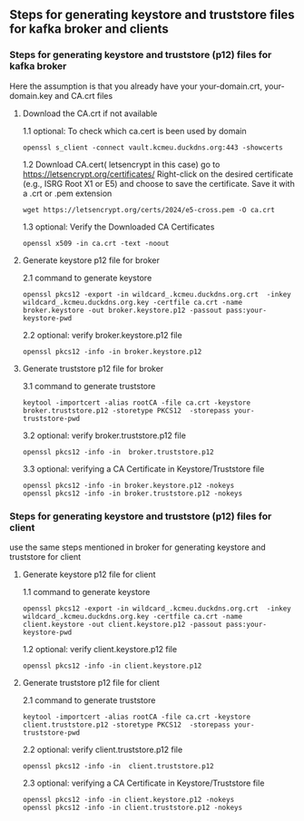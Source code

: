 ## Steps for generating keystore and truststore files for kafka broker and clients

### Steps for generating keystore and truststore (p12) files for kafka broker
Here the assumption is that you already have your your-domain.crt, your-domain.key and CA.crt files
1. Download the CA.crt if not available

      1.1 optional: To check which ca.cert is been used by domain

      ```
      openssl s_client -connect vault.kcmeu.duckdns.org:443 -showcerts
      ```

      1.2 Download CA.cert( letsencrypt in this case)
      go to https://letsencrypt.org/certificates/ Right-click on the desired certificate (e.g., ISRG Root X1 or E5) and choose to save the certificate. Save it with a .crt or .pem extension
   
      ```
      wget https://letsencrypt.org/certs/2024/e5-cross.pem -O ca.crt
      ```
   
      1.3 optional: Verify the Downloaded CA Certificates
   
      ```
      openssl x509 -in ca.crt -text -noout
      ```
2.  Generate keystore p12 file for broker

      2.1 command to generate keystore 

      ```
      openssl pkcs12 -export -in wildcard_.kcmeu.duckdns.org.crt  -inkey wildcard_.kcmeu.duckdns.org.key -certfile ca.crt -name broker.keystore -out broker.keystore.p12 -passout pass:your-keystore-pwd
      ```

      2.2 optional: verify broker.keystore.p12 file

      ```
      openssl pkcs12 -info -in broker.keystore.p12
      ```

3. Generate truststore p12 file for broker

      3.1 command to generate truststore

      ```
      keytool -importcert -alias rootCA -file ca.crt -keystore broker.truststore.p12 -storetype PKCS12  -storepass your-truststore-pwd
      ```

      3.2 optional: verify broker.truststore.p12 file

      ```
      openssl pkcs12 -info -in  broker.truststore.p12
      ```

      3.3 optional: verifying a CA Certificate in Keystore/Truststore file

      ```
      openssl pkcs12 -info -in broker.keystore.p12 -nokeys
      openssl pkcs12 -info -in broker.truststore.p12 -nokeys
      ```

### Steps for generating keystore and truststore (p12) files for client

use the same steps mentioned in broker for generating keystore and truststore for client
1. Generate keystore p12 file for client

    1.1 command to generate keystore

      ```
      openssl pkcs12 -export -in wildcard_.kcmeu.duckdns.org.crt  -inkey wildcard_.kcmeu.duckdns.org.key -certfile ca.crt -name client.keystore -out client.keystore.p12 -passout pass:your-keystore-pwd
      ```

    1.2 optional: verify client.keystore.p12 file

      ```
      openssl pkcs12 -info -in client.keystore.p12
      ```

2. Generate truststore p12 file for client

   2.1 command to generate truststore

      ```
      keytool -importcert -alias rootCA -file ca.crt -keystore client.truststore.p12 -storetype PKCS12  -storepass your-truststore-pwd
      ```

   2.2 optional: verify client.truststore.p12 file

      ```
      openssl pkcs12 -info -in  client.truststore.p12
      ```

   2.3 optional: verifying a CA Certificate in Keystore/Truststore file

      ```
      openssl pkcs12 -info -in client.keystore.p12 -nokeys
      openssl pkcs12 -info -in client.truststore.p12 -nokeys
      ```

